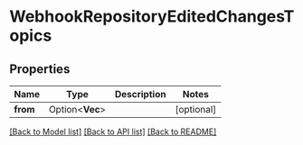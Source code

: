 # WebhookRepositoryEditedChangesTopics

## Properties

Name | Type | Description | Notes
------------ | ------------- | ------------- | -------------
**from** | Option<**Vec<String>**> |  | [optional]

[[Back to Model list]](../README.md#documentation-for-models) [[Back to API list]](../README.md#documentation-for-api-endpoints) [[Back to README]](../README.md)



